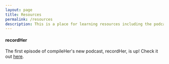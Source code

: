 ```yaml
---
layout: page
title: Resources
permalink: /resources
description: This is a place for learning resources including the podcast, recordHer
---
```


#### recordHer
The first episode of compileHer's new podcast, recordHer, is up! Check it out [here](https://anchor.fm/recordHer "https://anchor.fm/recordHer").